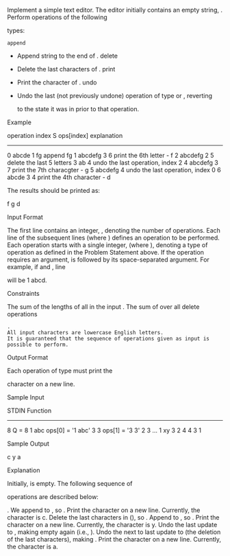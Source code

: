 Implement a simple text editor. The editor initially contains an empty string, . Perform operations of the following

types:

    append

- Append string to the end of
.
delete
- Delete the last characters of
.
print
- Print the character of
.
undo
- Undo the last (not previously undone) operation of type or , reverting

    to the state it was in prior to that operation.

Example


operation
index   S       ops[index]  explanation
-----   ------  ----------  -----------
0       abcde   1 fg        append fg
1       abcdefg 3 6         print the 6th letter - f
2       abcdefg 2 5         delete the last 5 letters
3       ab      4           undo the last operation, index 2
4       abcdefg 3 7         print the 7th characgter - g
5       abcdefg 4           undo the last operation, index 0
6       abcde   3 4         print the 4th character - d

The results should be printed as:

f
g
d

Input Format

The first line contains an integer,
, denoting the number of operations.
Each line of the subsequent lines (where ) defines an operation to be performed. Each operation starts with a single integer, (where ), denoting a type of operation as defined in the Problem Statement above. If the operation requires an argument, is followed by its space-separated argument. For example, if and , line

will be 1 abcd.

Constraints

The sum of the lengths of all in the input
.
The sum of
over all delete operations

    .
    All input characters are lowercase English letters.
    It is guaranteed that the sequence of operations given as input is possible to perform.

Output Format

Each operation of type
must print the

character on a new line.

Sample Input

STDIN   Function
-----   --------
8       Q = 8
1 abc   ops[0] = '1 abc'
3 3     ops[1] = '3 3'
2 3     ...
1 xy
3 2
4 
4 
3 1

Sample Output

c
y
a

Explanation

Initially,
is empty. The following sequence of

operations are described below:

. We append to , so
.
Print the
character on a new line. Currently, the
character is c.
Delete the last
characters in (), so
.
Append
to , so
.
Print the
character on a new line. Currently, the
character is y.
Undo the last update to
, making empty again (i.e.,
).
Undo the next to last update to
(the deletion of the last characters), making
.
Print the
character on a new line. Currently, the character is a.